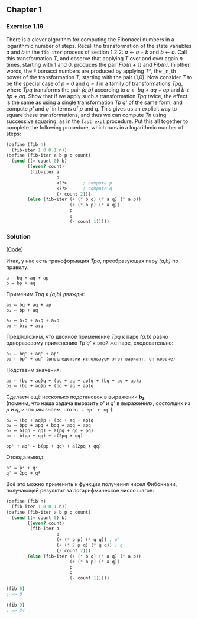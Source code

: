 ## Chapter 1

### Exercise 1.19

There is a clever algorithm for computing the Fibonacci numbers in a logarithmic number of steps. Recall the transformation of the state variables _a_ and _b_ in the `fib-iter` process of section 1.2.2: _a ← a + b_ and _b ← a_. Call this transformation _T_, and observe that applying _T_ over and over again _n_ times, starting with 1 and 0, produces the pair _Fib(n + 1)_ and _Fib(n)_. In other words, the Fibonacci numbers are produced by applying _Tⁿ_, the _n_th power of the transformation _T_, starting with the pair (1,0). Now consider _T_ to be the special case of _p = 0_ and _q = 1_ in a family of transformations _Tpq_, where _Tpq_ transforms the pair _(a,b)_ according to _a ← bq + aq + ap_ and _b ← bp + aq_. Show that if we apply such a transformation _Tpq_ twice, the effect is the same as using a single transformation _Tp'q'_ of the same form, and compute _p'_ and _q'_ in terms of _p_ and _q_. This gives us an explicit way to square these transformations, and thus we can compute _Tn_ using successive squaring, as in the `fast-expt` procedure. Put this all together to complete the following procedure, which runs in a logarithmic number of steps:

```scheme
(define (fib n)
  (fib-iter 1 0 0 1 n))
(define (fib-iter a b p q count)
  (cond ((= count 0) b)
        ((even? count)
         (fib-iter a
                   b
                   <??>      ; compute p'
                   <??>      ; compute q'
                   (/ count 2)))
        (else (fib-iter (+ (* b q) (* a q) (* a p))
                        (+ (* b p) (* a q))
                        p
                        q
                        (- count 1)))))
```

### Solution

([Code](../../src/Chapter%201/Exercise%201.19.scm))

Итак, у наc есть трансформация _Tpq_, преобразующая пару _(a,b)_ по правилу:

```
a ← bq + aq + ap
b ← bp + aq
```

Применим _Tpq_ к _(a,b)_ дважды:

```
a₁ ← bq + aq + ap
b₁ ← bp + aq

a₂ ← b₁q + a₁q + a₁p
b₂ ← b₁p + a₁q
```

Предположим, что двойное применение _Tpq_ к паре _(a,b)_ равно одноразовому применению _Tp'q'_ к этой же паре, следовательно:

```
a₂ ← bq' + aq' + ap'
b₂ ← bp' + aq' (впоследствии используем этот вариант, он короче)
```

Подставим значения:

```
a₂ ← (bp + aq)q + (bq + aq + ap)q + (bq + aq + ap)p
b₂ ← (bp + aq)p + (bq + aq + ap)q
```

Сделаем ещё несколько подстановок в выражении **b₂**\
(помним, что наша задача выразить _p'_ и _q'_ в выражениях, состоящих из _p_ и _q_, и что мы знаем, что `b₂ ← bp' + aq'`):

```
b₂ ← (bp + aq)p + (bq + aq + ap)q
b₂ ← bpp + apq + bqq + aqq + apq
b₂ ← b(pp + qq) + a(pq + qq + pq)
b₂ ← b(pp + qq) + a(2pq + qq)

bp' + aq' ← b(pp + qq) + a(2pq + qq)
```

Отсюда вывод:

```
p' = p² + q²
q' = 2pq + q²
```

Всё это можно применить к функции получения чисел Фибонначи, получающей результат за логарифмическое число шагов:

```scheme
(define (fib n)
  (fib-iter 1 0 0 1 n))
(define (fib-iter a b p q count)
  (cond ((= count 0) b)
        ((even? count)
         (fib-iter a
                   b
                   (+ (* p p) (* q q)) ; p'
                   (+ (* 2 p q) (* q q)) ; q'
                   (/ count 2)))
        (else (fib-iter (+ (* b q) (* a q) (* a p))
                        (+ (* b p) (* a q))
                        p
                        q
                        (- count 1)))))

(fib 0)
; => 0

(fib 9)
; => 34
```

